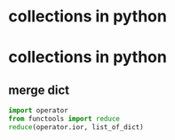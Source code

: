 # collections in python

# collections in python

## merge dict

```python
import operator
from functools import reduce
reduce(operator.ior, list_of_dict)
```

